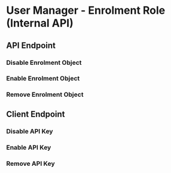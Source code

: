 
# User Manager - Enrolment Role (Internal API)

## API Endpoint

### Disable Enrolment Object

### Enable Enrolment Object

### Remove Enrolment Object

## Client Endpoint

### Disable API Key

### Enable API Key

### Remove API Key


